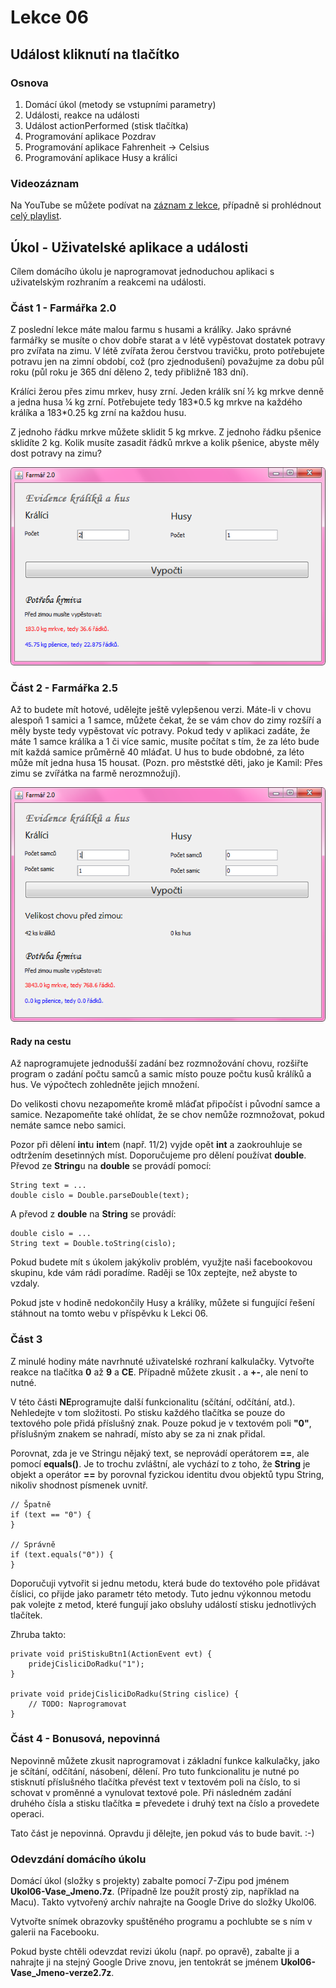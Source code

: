 Lekce 06
========

Událost kliknutí na tlačítko
----------------------------

### Osnova

1. Domácí úkol (metody se vstupními parametry)
1. Události, reakce na události
1. Událost actionPerformed (stisk tlačítka)
1. Programování aplikace Pozdrav
1. Programování aplikace Fahrenheit -> Celsius
1. Programování aplikace Husy a králíci

### Videozáznam

Na YouTube se můžete podívat na [záznam z lekce](https://www.youtube.com/watch?v=vgKaaYj-qhQ),
případně si prohlédnout [celý playlist](https://www.youtube.com/playlist?list=PLUVJxzuCt9AROpKl3Hu-DvdgQV-xHaoQY).

Úkol - Uživatelské aplikace a události
--------------------------------------

Cílem domácího úkolu je naprogramovat jednoduchou aplikaci s uživatelským rozhraním a reakcemi na události.

### Část 1 - Farmářka 2.0

Z poslední lekce máte malou farmu s husami a králíky. Jako správné farmářky se musíte o chov dobře starat a v létě
vypěstovat dostatek potravy pro zvířata na zimu. V létě zvířata žerou čerstvou travičku, proto potřebujete potravu jen
na zimní období, což (pro zjednodušení) považujme za dobu půl roku (půl roku je 365 dní děleno 2, tedy přibližně 183
dní).

Králíci žerou přes zimu mrkev, husy zrní. Jeden králík sní ½ kg mrkve denně a jedna husa ¼ kg zrní. Potřebujete tedy
183\*0.5 kg mrkve na každého králíka a 183\*0.25 kg zrní na každou husu.

Z jednoho řádku mrkve můžete sklidit 5 kg mrkve. Z jednoho řádku pšenice sklidíte 2 kg. Kolik musíte zasadit řádků mrkve
a kolik pšenice, abyste měly dost potravy na zimu?

![](ukol06-husy1.png)

### Část 2 - Farmářka 2.5

Až to budete mít hotové, udělejte ještě vylepšenou verzi. Máte-li v chovu alespoň 1 samici a 1 samce, můžete čekat, že
se vám chov do zimy rozšíří a měly byste tedy vypěstovat víc potravy. Pokud tedy v aplikaci zadáte, že máte 1 samce
králíka a 1 či více samic, musíte počítat s tím, že za léto bude mít každá samice průměrně 40 mláďat. U hus to bude
obdobné, za léto může mít jedna husa 15 housat. (Pozn. pro měststké děti, jako je Kamil: Přes zimu se zvířátka na farmě
nerozmnožují).

![](ukol06-husy2.png)

#### Rady na cestu

Až naprogramujete jednodušší zadání bez rozmnožování chovu, rozšiřte program o zadání počtu samců a samic místo pouze
počtu kusů králíků a hus. Ve výpočtech zohledněte jejich množení.

Do velikosti chovu nezapomeňte kromě mláďat připočíst i původní samce a samice. Nezapomeňte také ohlídat, že se chov
nemůže rozmnožovat, pokud nemáte samce nebo samici.

Pozor při dělení **int**u **int**em (např. 11/2) vyjde opět **int** a zaokrouhluje se odtržením desetinných
míst. Doporučujeme pro dělení používat **double**. Převod ze **String**u na **double** se provádí pomocí:

    String text = ...
	double cislo = Double.parseDouble(text);

A převod z **double** na **String** se provádí:

    double cislo = ...
    String text = Double.toString(cislo);

Pokud budete mít s úkolem jakýkoliv problém, využjte naši facebookovou skupinu, kde vám rádi poradíme. Raději se 10x
zeptejte, než abyste to vzdaly.

Pokud jste v hodině nedokončily Husy a králíky, můžete si fungující řešení stáhnout na tomto webu v příspěvku k Lekci
06.

### Část 3

Z minulé hodiny máte navrhnuté uživatelské rozhraní kalkulačky. Vytvořte reakce na tlačítka **0** až **9** a
**CE**. Případně můžete zkusit **.** a **+-**, ale není to nutné.

V této části **NE**programujte další funkcionalitu (sčítání, odčítání, atd.). Nehledejte v tom složitosti. Po stisku
každého tlačítka se pouze do textového pole přidá příslušný znak. Pouze pokud je v textovém poli **"0"**, příslušným
znakem se nahradí, místo aby se za ni znak přidal.

Porovnat, zda je ve Stringu nějaký text, se neprovádí operátorem **==**, ale pomocí **equals()**. Je to trochu zvláštní,
ale vychází to z toho, že **String** je objekt a operátor **==** by porovnal fyzickou identitu dvou objektů typu String,
nikoliv shodnost písmenek uvnitř.

    // Špatně
    if (text == "0") {
    }

    // Správně
    if (text.equals("0")) {
    }

Doporučuji vytvořit si jednu metodu, která bude do textového pole přidávat číslici, co přijde jako parametr této
metody. Tuto jednu výkonnou metodu pak volejte z metod, které fungují jako obsluhy událostí stisku jednotlivých
tlačítek.

Zhruba takto:

    private void priStiskuBtn1(ActionEvent evt) {
        pridejCisliciDoRadku("1");
    }

    private void pridejCisliciDoRadku(String cislice) {
        // TODO: Naprogramovat
    }

### Část 4 - Bonusová, nepovinná

Nepovinně můžete zkusit naprogramovat i základní funkce kalkulačky, jako je sčítání, odčítání, násobení, dělení. Pro
tuto funkcionalitu je nutné po stisknutí příslušného tlačítka převést text v textovém poli na číslo, to si schovat v
proměnné a vynulovat textové pole. Při následném zadání druhého čísla a stisku tlačítka **=** převedete i druhý text na
číslo a provedete operaci.

Tato část je nepovinná. Opravdu ji dělejte, jen pokud vás to bude bavit. :-)

### Odevzdání domácího úkolu

Domácí úkol (složky s projekty) zabalte pomocí 7-Zipu pod jménem **Ukol06-Vase_Jmeno.7z**. (Případně lze použít prostý
zip, například na Macu). Takto vytvořený archív nahrajte na Google Drive do složky Ukol06.

Vytvořte snímek obrazovky spuštěného programu a pochlubte se s ním v galerii na Facebooku.

Pokud byste chtěli odevzdat revizi úkolu (např. po opravě), zabalte ji a nahrajte ji na stejný Google Drive znovu, jen
tentokrát se jménem **Ukol06-Vase_Jmeno-verze2.7z**.
